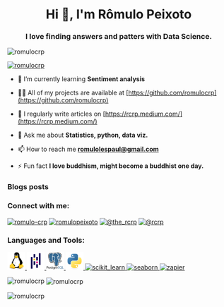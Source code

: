 <h1 align="center">Hi 👋, I'm Rômulo Peixoto</h1>
<h3 align="center">I love finding answers and patters with Data Science.</h3>

<p align="left"> <img src="https://komarev.com/ghpvc/?username=romulocrp&label=Visitors&color=0e75b6&style=flat" alt="romulocrp" /> </p>

<p align="left"> <a href="https://github.com/ryo-ma/github-profile-trophy"><img src="https://github-profile-trophy.vercel.app/?username=romulocrp" alt="romulocrp" /></a> </p>

- 🌱 I’m currently learning **Sentiment analysis**

- 👨‍💻 All of my projects are available at [https://github.com/romulocrp](https://github.com/romulocrp)

- 📝 I regularly write articles on [https://rcrp.medium.com/](https://rcrp.medium.com/)

- 💬 Ask me about **Statistics, python, data viz.**

- 📫 How to reach me **romulolespaul@gmail.com**

- ⚡ Fun fact **I love buddhism, might become a buddhist one day.**

### Blogs posts
<!-- BLOG-POST-LIST:START -->
<!-- BLOG-POST-LIST:END -->

<h3 align="left">Connect with me:</h3>
<p align="left">
<a href="https://linkedin.com/in/romulo-crp" target="blank"><img align="center" src="https://raw.githubusercontent.com/rahuldkjain/github-profile-readme-generator/master/src/images/icons/Social/linked-in-alt.svg" alt="romulo-crp" height="30" width="40" /></a>
<a href="https://kaggle.com/romulopeixoto" target="blank"><img align="center" src="https://raw.githubusercontent.com/rahuldkjain/github-profile-readme-generator/master/src/images/icons/Social/kaggle.svg" alt="romulopeixoto" height="30" width="40" /></a>
<a href="https://instagram.com/@the_rcrp" target="blank"><img align="center" src="https://raw.githubusercontent.com/rahuldkjain/github-profile-readme-generator/master/src/images/icons/Social/instagram.svg" alt="@the_rcrp" height="30" width="40" /></a>
<a href="https://medium.com/@rcrp" target="blank"><img align="center" src="https://raw.githubusercontent.com/rahuldkjain/github-profile-readme-generator/master/src/images/icons/Social/medium.svg" alt="@rcrp" height="30" width="40" /></a>
</p>

<h3 align="left">Languages and Tools:</h3>
<p align="left"> <a href="https://www.linux.org/" target="_blank" rel="noreferrer"> <img src="https://raw.githubusercontent.com/devicons/devicon/master/icons/linux/linux-original.svg" alt="linux" width="40" height="40"/> </a> <a href="https://pandas.pydata.org/" target="_blank" rel="noreferrer"> <img src="https://raw.githubusercontent.com/devicons/devicon/2ae2a900d2f041da66e950e4d48052658d850630/icons/pandas/pandas-original.svg" alt="pandas" width="40" height="40"/> </a> <a href="https://www.postgresql.org" target="_blank" rel="noreferrer"> <img src="https://raw.githubusercontent.com/devicons/devicon/master/icons/postgresql/postgresql-original-wordmark.svg" alt="postgresql" width="40" height="40"/> </a> <a href="https://www.python.org" target="_blank" rel="noreferrer"> <img src="https://raw.githubusercontent.com/devicons/devicon/master/icons/python/python-original.svg" alt="python" width="40" height="40"/> </a> <a href="https://scikit-learn.org/" target="_blank" rel="noreferrer"> <img src="https://upload.wikimedia.org/wikipedia/commons/0/05/Scikit_learn_logo_small.svg" alt="scikit_learn" width="40" height="40"/> </a> <a href="https://seaborn.pydata.org/" target="_blank" rel="noreferrer"> <img src="https://seaborn.pydata.org/_images/logo-mark-lightbg.svg" alt="seaborn" width="40" height="40"/> </a> <a href="https://zapier.com" target="_blank" rel="noreferrer"> <img src="https://www.vectorlogo.zone/logos/zapier/zapier-icon.svg" alt="zapier" width="40" height="40"/> </a> </p>

<p><img align="left" src="https://github-readme-stats.vercel.app/api/top-langs?username=romulocrp&show_icons=true&theme=synthwave&title_color=ffffff&text_color=cc0000&locale=en&layout=compact" alt="romulocrp" /></p>

<p>&nbsp;<img align="center" src="https://github-readme-stats.vercel.app/api?username=romulocrp&show_icons=true&theme=synthwave&title_color=ffffff&text_color=cc0000&locale=en" alt="romulocrp" /></p>

<p><img align="center" src="https://github-readme-streak-stats.herokuapp.com/?user=romulocrp&theme=highcontrast" alt="romulocrp" /></p>

